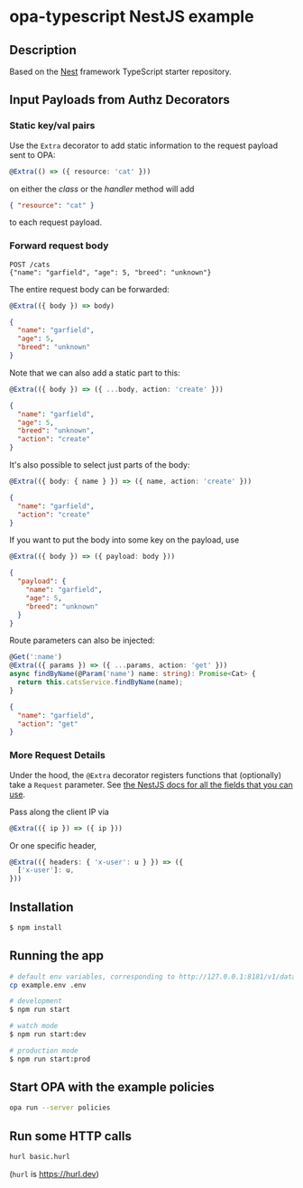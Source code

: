 # opa-typescript NestJS example

## Description

Based on the [Nest](https://github.com/nestjs/nest) framework TypeScript starter repository.

## Input Payloads from Authz Decorators

### Static key/val pairs

Use the `Extra` decorator to add static information to the request payload sent to OPA:

```ts
@Extra(() => ({ resource: 'cat' }))
```

on either the _class_ or the _handler_ method will add

```json
{ "resource": "cat" }
```

to each request payload.

### Forward request body

```http
POST /cats
{"name": "garfield", "age": 5, "breed": "unknown"}
```

The entire request body can be forwarded:

```ts
@Extra(({ body }) => body)
```

```json
{
  "name": "garfield",
  "age": 5,
  "breed": "unknown"
}
```

Note that we can also add a static part to this:

```ts
@Extra(({ body }) => ({ ...body, action: 'create' }))
```

```json
{
  "name": "garfield",
  "age": 5,
  "breed": "unknown",
  "action": "create"
}
```

It's also possible to select just parts of the body:

```ts
@Extra(({ body: { name } }) => ({ name, action: 'create' }))
```

```json
{
  "name": "garfield",
  "action": "create"
}
```

If you want to put the body into some key on the payload, use

```ts
@Extra(({ body }) => ({ payload: body }))
```

```json
{
  "payload": {
    "name": "garfield",
    "age": 5,
    "breed": "unknown"
  }
}
```

Route parameters can also be injected:

```ts
@Get(':name')
@Extra(({ params }) => ({ ...params, action: 'get' }))
async findByName(@Param('name') name: string): Promise<Cat> {
  return this.catsService.findByName(name);
}
```

```json
{
  "name": "garfield",
  "action": "get"
}
```

### More Request Details

Under the hood, the `@Extra` decorator registers functions that (optionally) take a `Request` parameter.
See [the NestJS docs for all the fields that you can use](https://docs.nestjs.com/controllers#request-object).

Pass along the client IP via

```ts
@Extra(({ ip }) => ({ ip }))
```

Or one specific header,

```ts
@Extra(({ headers: { 'x-user': u } }) => ({
  ['x-user']: u,
}))
```

## Installation

```bash
$ npm install
```

## Running the app

```bash
# default env variables, corresponding to http://127.0.0.1:8181/v1/data/cats/allow
cp example.env .env

# development
$ npm run start

# watch mode
$ npm run start:dev

# production mode
$ npm run start:prod
```

## Start OPA with the example policies

```bash
opa run --server policies
```

## Run some HTTP calls

```bash
hurl basic.hurl
```

(`hurl` is https://hurl.dev)
